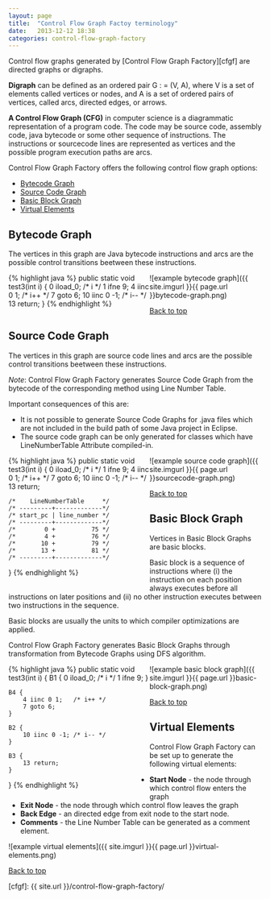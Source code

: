 ```yaml
---
layout:	page
title:	"Control Flow Graph Factoy terminology"
date:	2013-12-12 18:38
categories: control-flow-graph-factory
---
```


Control flow graphs generated by [Control Flow Graph Factory][cfgf] are directed graphs
or digraphs.

**Digraph** can be defined as an ordered pair G : = (V, A), where V is a set of
elements called vertices or nodes, and A is a set of ordered pairs of vertices,
called arcs, directed edges, or arrows.

**A Control Flow Graph (CFG)** in computer science is a diagrammatic
representation of a program code. The code may be source code, assembly code,
java bytecode or some other sequence of instructions. The instructions or
sourcecode lines are represented as vertices and the possible program execution
paths are arcs.

Control Flow Graph Factory offers the following control flow graph options:

* [Bytecode Graph](#bcg)
* [Source Code Graph](#scg)
* [Basic Block Graph](#bbg)
* [Virtual Elements](#ve)




Bytecode Graph  <a name="bcg"></a>
--------------

The vertices in this graph are Java bytecode instructions and arcs are the
possible control transitions beetween these instructions.

<div style="width: 20em; float: left">
{% highlight java %}
public static void test3(int i) {
	0 iload_0;      /* i */
	1 ifne 9;
	4 iinc 0 1;     /* i++ */
	7 goto 6;
	10 iinc 0 -1;   /* i-- */
	13 return;
}
{% endhighlight %}
</div>

![example bytecode graph]({{ site.imgurl }}{{ page.url }}bytecode-graph.png)

<div class="clear"></div>

[Back to top](#top)




Source Code Graph  <a name="scg"></a>
----------------

The vertices in this graph are source code lines and arcs are the possible
control transitions beetween these instructions.

*Note*: Control Flow Graph Factory generates Source Code Graph from the bytecode
of the corresponding method using Line Number Table.

Important consequences of this are:

* It is not possible to generate Source Code Graphs for .java files which are
  not included in the build path of some Java project in Eclipse.
* The source code graph can be only generated for classes which have
  LineNumberTable Attribute compiled-in.

<div style="width: 20em; float: left">
{% highlight java %}
public static void test3(int i) {
	0 iload_0;        /* i */
	1 ifne 9;
	4 iinc 0 1;       /* i++ */
	7 goto 6;
	10 iinc 0 -1;     /* i-- */
	13 return;

	/*    LineNumberTable     */
	/* ---------+-------------*/
	/* start_pc | line_number */
	/* ---------+-------------*/
	/*        0 +          75 */
	/*        4 +          76 */
	/*       10 +          79 */
	/*       13 +          81 */
	/* ---------+-------------*/
}
{% endhighlight %}
</div>

![example source code graph]({{ site.imgurl }}{{ page.url }}sourcecode-graph.png)

<div class="clear"></div>

[Back to top](#top)




Basic Block Graph  <a name="bbg"></a>
-----------------

Vertices in Basic Block Graphs are basic blocks.

Basic block is a sequence of instructions where (i) the instruction on each
position always executes before all instructions on later positions and (ii) no
other instruction executes between two instructions in the sequence.

Basic blocks are usually the units to which compiler optimizations are applied.

Control Flow Graph Factory generates Basic Block Graphs through transformation
from Bytecode Graphs using DFS algorithm.

<div style="width: 20em; float: left">
{% highlight java %}
public static void test3(int i) {
	B1 {
		0 iload_0;     /* i */
		1 ifne 9;
	}

	B4 {
		4 iinc 0 1;   /* i++ */
		7 goto 6;
	}

	B2 {  
		10 iinc 0 -1; /* i-- */
	}

	B3 {
		13 return;
	}
}
{% endhighlight %}
</div>

![example basic block graph]({{ site.imgurl }}{{ page.url }}basic-block-graph.png)

<div class="clear"></div>

[Back to top](#top)




Virtual Elements  <a name="ve"></a>
----------------

Control Flow Graph Factory can be set up to generate the following virtual
elements:

* **Start Node** - the node through which control flow enters the graph
* **Exit Node** - the node through which control flow leaves the graph
* **Back Edge** - an directed edge from exit node to the start node.
* **Comments** - the Line Number Table can be generated as a comment element.

![example virtual elements]({{ site.imgurl }}{{ page.url }}virtual-elements.png)

[Back to top](#top)

[cfgf]: {{ site.url }}/control-flow-graph-factory/
